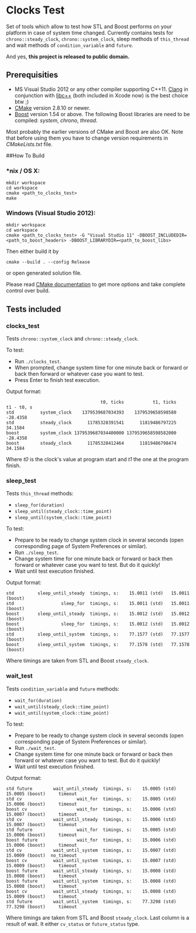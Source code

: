 # Clocks Test

Set of tools which allow to test how STL and Boost performs on your platform in case of system time changed.
Currently contains tests for `chrono::steady_clock`, `chrono::system_clock`, sleep methods of `this_thread` and wait methods of `condition_variable` and `future`.

And yes, **this project is released to public domain.**


## Prerequisities

* MS Visual Studio 2012 or any other compiler supporting C++11.
  [Clang](http://clang.llvm.org/) in conjunction with [libc++](http://libcxx.llvm.org/) (both included in Xcode now) is the best choice btw ;)
* [CMake](http://www.cmake.org/) version 2.8.10 or newer.
* [Boost](http://www.boost.org) version 1.54 or above. The following Boost libraries are need to be compiled: *system*, *chrono*, *thread*.

Most probably the earlier versions of CMake and Boost are also OK. Note that before using them you have to change version requirements in *CMakeLists.txt* file.


##How To Build

### *nix / OS X:

    mkdir workspace
    cd workspace
    cmake <path_to_clocks_test>
    make

### Windows (Visual Studio 2012):

    mkdir workspace
    cd workspace
    cmake <path_to_clocks_test> -G "Visual Studio 11" -DBOOST_INCLUDEDIR=<path_to_boost_headers> -DBOOST_LIBRARYDIR=<path_to_boost_libs>

Then either build it by

    cmake --build . --config Release

or open generated solution file.

Please read [CMake documentation](http://www.cmake.org/cmake/help/documentation.html) to get more options and take complete control over build.


## Tests included

### clocks_test

Tests `chrono::system_clock` and `chrono::steady_clock`.

To test:
* Run `./clocks_test`.
* When prompted, change system time for one minute back or forward or back then forward or whatever case you want to test.
* Press Enter to finish test execution.

Output format:

                                        t0, ticks           t1, ticks          t1 - t0, s
    std          system_clock    1379539687034393    1379539658598580            -28.4358
    std          steady_clock      11785328391541      11819486797225             34.1584
    boost        system_clock 1379539687034400000 1379539658598582000            -28.4358
    boost        steady_clock      11785328412464      11819486798474             34.1584

Where *t0* is the clock's value at program start and *t1* the one at the program finish.


### sleep_test

Tests `this_thread` methods:
* `sleep_for(duration)`
* `sleep_until(steady_clock::time_point)`
* `sleep_until(system_clock::time_point)`

To test:
* Prepare to be ready to change system clock in several seconds (open corresponding page of System Preferences or similar).
* Run `./sleep_test`.
* Change system time for one minute back or forward or back then forward or whatever case you want to test. But do it quickly!
* Wait until test execution finished.

Output format:

    std         sleep_until_steady  timings, s:    15.0011 (std)   15.0011 (boost)
    std                  sleep_for  timings, s:    15.0011 (std)   15.0011 (boost)
    boost       sleep_until_steady  timings, s:    15.0012 (std)   15.0012 (boost)
    boost                sleep_for  timings, s:    15.0012 (std)   15.0012 (boost)
    std         sleep_until_system  timings, s:    77.1577 (std)   77.1577 (boost)
    boost       sleep_until_system  timings, s:    77.1578 (std)   77.1578 (boost)

Where timings are taken from STL and Boost `steady_clock`.


### wait_test

Tests `condition_variable` and `future` methods:
* `wait_for(duration)`
* `wait_until(steady_clock::time_point)`
* `wait_until(system_clock::time_point)`

To test:
* Prepare to be ready to change system clock in several seconds (open corresponding page of System Preferences or similar).
* Run `./wait_test`.
* Change system time for one minute back or forward or back then forward or whatever case you want to test. But do it quickly!
* Wait until test execution finished.

Output format:

    std future        wait_until_steady  timings, s:    15.0005 (std)   15.0005 (boost)     timeout
    std cv                     wait_for  timings, s:    15.0005 (std)   15.0006 (boost)     timeout
    boost cv                   wait_for  timings, s:    15.0006 (std)   15.0007 (boost)     timeout
    std cv            wait_until_steady  timings, s:    15.0006 (std)   15.0007 (boost)     timeout
    std future                 wait_for  timings, s:    15.0005 (std)   15.0006 (boost)     timeout
    boost future               wait_for  timings, s:    15.0006 (std)   15.0006 (boost)     timeout
    std cv            wait_until_system  timings, s:    15.0007 (std)   15.0009 (boost)  no_timeout
    boost cv          wait_until_system  timings, s:    15.0007 (std)   15.0009 (boost)     timeout
    boost future      wait_until_steady  timings, s:    15.0008 (std)   15.0008 (boost)     timeout
    boost future      wait_until_system  timings, s:    15.0008 (std)   15.0008 (boost)     timeout
    boost cv          wait_until_steady  timings, s:    15.0008 (std)   15.0009 (boost)     timeout
    std future        wait_until_system  timings, s:    77.3298 (std)   77.3298 (boost)     timeout

Where timings are taken from STL and Boost `steady_clock`.
Last column is a result of wait. It either `cv_status` or `future_status` type.
